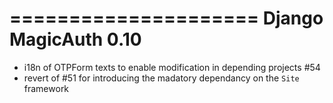 =====================
Django MagicAuth 0.10
=====================

* i18n of OTPForm texts to enable modification in depending projects #54
* revert of #51 for introducing the madatory dependancy on the `Site` framework
